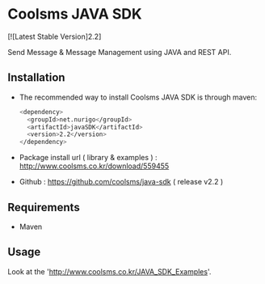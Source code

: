 # Coolsms JAVA SDK

[![Latest Stable Version]2.2]

Send Message & Message Management using JAVA and REST API.

## Installation

- The recommended way to install Coolsms JAVA SDK is through maven:

  ```bash
  <dependency>
    <groupId>net.nurigo</groupId>
    <artifactId>javaSDK</artifactId>
    <version>2.2</version>
  </dependency>
  ```

- Package install url ( library & examples ) : http://www.coolsms.co.kr/download/559455

- Github : https://github.com/coolsms/java-sdk ( release v2.2 )

## Requirements

* Maven

## Usage

Look at the 'http://www.coolsms.co.kr/JAVA_SDK_Examples'.
